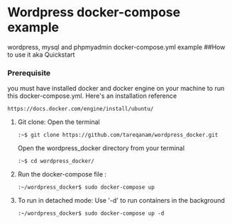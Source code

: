 # Wordpress docker-compose example
wordpress, mysql and phpmyadmin docker-compose.yml example
##How to use it aka Quickstart

### Prerequisite
you must have installed docker and docker engine on your machine to run this docker-compose.yml.
 Here's an installation reference
```
https://docs.docker.com/engine/install/ubuntu/
```
1. Git clone: 
   Open the terminal
   ``` 
   :~$ git clone https://github.com/tareqanam/wordpress_docker.git
    ```
   Open the wordpress_docker directory from your terminal
   
   ```
   :~$ cd wordpress_docker/
   ```

    
2. Run the docker-compose file :

    ```
    :~/wordpress_docker$ sudo docker-compose up
    ```
3. To run in detached mode: Use '-d' to run containers in the background 
    
    ```
    :~/wordpress_docker$ sudo docker-compose up -d
    ```
